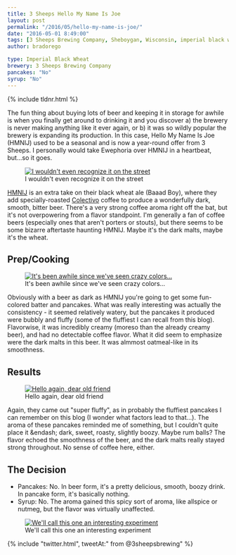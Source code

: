 ```yaml
---
title: 3 Sheeps Hello My Name Is Joe
layout: post
permalink: "/2016/05/hello-my-name-is-joe/"
date: "2016-05-01 8:49:00"
tags: [3 Sheeps Brewing Company, Sheboygan, Wisconsin, imperial black wheat coffee ale, coffee ale, wheat beer]
author: bradorego

type: Imperial Black Wheat
brewery: 3 Sheeps Brewing Company
pancakes: "No"
syrup: "No"
---
```


{% include tldnr.html %}

The fun thing about buying lots of beer and keeping it in storage for awhile is when you finally get around to drinking it and you discover a) the brewery is never making anything like it ever again, or b) it was so wildly popular the brewery is expanding its production. In this case, Hello My Name Is Joe (HMNIJ) used to be a seasonal and is now a year-round offer from 3 Sheeps. I personally would take Ewephoria over HMNIJ in a heartbeat, but...so it goes.

<figure class="imageWrap">
  <a href="{{ site.url }}/assets/full/hellomynameisjoe/beer.jpg" target="_blank">
    <img src="{{ site.url }}/assets/compressed/hellomynameisjoe/beer.jpg" alt="I wouldn't even recognize it on the street" />
  </a>
  <figcaption>
    I wouldn't even recognize it on the street
  </figcaption>
</figure>

<a href="http://www.3sheepsbrewing.com/beer/hello-my-name-is-joe/" target="_blank">HMNIJ</a> is an extra take on their black wheat ale (Baaad Boy), where they add specially-roasted <a href="http://colectivocoffee.com/" target="_blank">Colectivo</a> coffee to produce a wonderfully dark, smooth, bitter beer. There's a very strong coffee aroma right off the bat, but it's not overpowering from a flavor standpoint. I'm generally a fan of coffee beers (especially ones that aren't porters or stouts), but there seems to be some bizarre aftertaste haunting HMNIJ. Maybe it's the dark malts, maybe it's the wheat.

## Prep/Cooking

<figure class="imageWrap">
  <a href="{{ site.url }}/assets/full/hellomynameisjoe/batter.jpg" target="_blank">
    <img src="{{ site.url }}/assets/compressed/hellomynameisjoe/batter.jpg" alt="It's been awhile since we've seen crazy colors..." />
  </a>
  <figcaption>
    It's been awhile since we've seen crazy colors...
  </figcaption>
</figure>

Obviously with a beer as dark as HMNIJ you're going to get some fun-colored batter and pancakes. What was really interesting was actually the consistency - it seemed relatively watery, but the pancakes it produced were bubbly and fluffy (some of the fluffiest I can recall from this blog). Flavorwise, it was incredibly creamy (moreso than the already creamy beer), and had no detectable coffee flavor. What it did seem to emphasize were the dark malts in this beer. It was almmost oatmeal-like in its smoothness.

## Results

<figure class="imageWrap">
  <a href="{{ site.url }}/assets/full/hellomynameisjoe/pancakes.jpg" target="_blank">
    <img src="{{ site.url }}/assets/compressed/hellomynameisjoe/pancakes.jpg" alt="Hello again, dear old friend" />
  </a>
  <figcaption>
    Hello again, dear old friend
  </figcaption>
</figure>

Again, they came out "super fluffy", as in probably the fluffiest pancakes I can remember on this blog (I wonder what factors lead to that...). The aroma of these pancakes reminded me of something, but I couldn't quite place it &endash; dark, sweet, roasty, slightly boozy. Maybe rum balls? The flavor echoed the smoothness of the beer, and the dark malts really stayed strong throughout. No sense of coffee here, either.

## The Decision

* Pancakes: No. In beer form, it's a pretty delicious, smooth, boozy drink. In pancake form, it's basically nothing.
* Syrup: No. The aroma gained this spicy sort of aroma, like allspice or nutmeg, but the flavor was virtually unaffected.


<figure class="imageWrap">
  <a href="{{ site.url }}/assets/full/hellomynameisjoe/syrup.jpg" target="_blank">
    <img src="{{ site.url }}/assets/compressed/hellomynameisjoe/syrup.jpg" alt="We'll call this one an interesting experiment" />
  </a>
  <figcaption>
    We'll call this one an interesting experiment
  </figcaption>
</figure>

{% include "twitter.html", tweetAt:" from @3sheepsbrewing" %}

